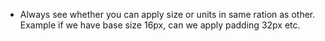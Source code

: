 - Always see whether you can apply size or units in same ration as other. Example if we have base size 16px, can we apply padding 32px etc.
